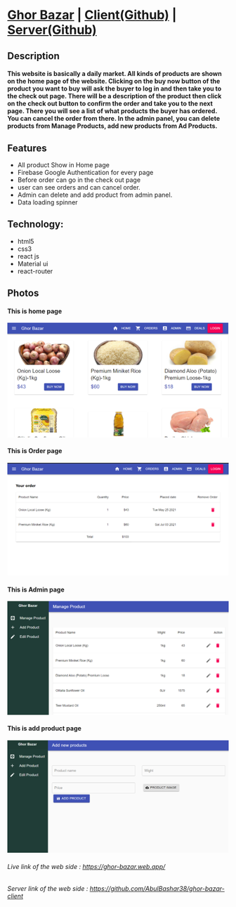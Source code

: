 # [Ghor Bazar](https://ghor-bazar.web.app/) | [Client(Github)](https://github.com/AbulBashar38/ghor-bazar-client) | [Server(Github)](https://github.com/AbulBashar38/ghor-bazar-server) 

## Description
#### This website is basically a daily market. All kinds of products are shown on the home page of the website. Clicking on the buy now button of the product you want to buy will ask the buyer to log in and then take you to the check out page. There will be a description of the product then click on the check out button to confirm the order and take you to the next page. There you will see a list of what products the buyer has ordered. You can cancel the order from there. In the admin panel, you can delete products from Manage Products, add new products from Ad Products.

## Features
* All product Show in Home page
* Firebase Google Authentication for every page
* Before order can go in the check out page
* user can see orders and can cancel order.
* Admin can delete and add product from admin panel.
* Data loading spinner

## Technology:
* html5
* css3
* react js
* Material ui
* react-router
## Photos
#### This is home page
![homePage](./src/image/homePage.png)
#### This is Order page
![orderPage](./src/image/orderPage.png)
#### This is Admin page
![adminPage](./src/image/adminPage.png)
#### This is add product page
![adminPage](./src/image/addProduct.png)

###### Live link of the web side : https://ghor-bazar.web.app/
###### Server link of the web side : https://github.com/AbulBashar38/ghor-bazar-client
